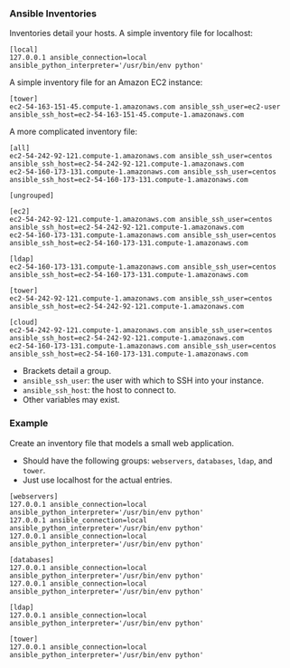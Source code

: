 ### Ansible Inventories
Inventories detail your hosts. A simple inventory file for localhost:
```
[local]
127.0.0.1 ansible_connection=local ansible_python_interpreter='/usr/bin/env python'
```

A simple inventory file for an Amazon EC2 instance:
```
[tower]
ec2-54-163-151-45.compute-1.amazonaws.com ansible_ssh_user=ec2-user ansible_ssh_host=ec2-54-163-151-45.compute-1.amazonaws.com
```

A more complicated inventory file:
```
[all]
ec2-54-242-92-121.compute-1.amazonaws.com ansible_ssh_user=centos ansible_ssh_host=ec2-54-242-92-121.compute-1.amazonaws.com
ec2-54-160-173-131.compute-1.amazonaws.com ansible_ssh_user=centos ansible_ssh_host=ec2-54-160-173-131.compute-1.amazonaws.com

[ungrouped]

[ec2]
ec2-54-242-92-121.compute-1.amazonaws.com ansible_ssh_user=centos ansible_ssh_host=ec2-54-242-92-121.compute-1.amazonaws.com
ec2-54-160-173-131.compute-1.amazonaws.com ansible_ssh_user=centos ansible_ssh_host=ec2-54-160-173-131.compute-1.amazonaws.com

[ldap]
ec2-54-160-173-131.compute-1.amazonaws.com ansible_ssh_user=centos ansible_ssh_host=ec2-54-160-173-131.compute-1.amazonaws.com

[tower]
ec2-54-242-92-121.compute-1.amazonaws.com ansible_ssh_user=centos ansible_ssh_host=ec2-54-242-92-121.compute-1.amazonaws.com

[cloud]
ec2-54-242-92-121.compute-1.amazonaws.com ansible_ssh_user=centos ansible_ssh_host=ec2-54-242-92-121.compute-1.amazonaws.com
ec2-54-160-173-131.compute-1.amazonaws.com ansible_ssh_user=centos ansible_ssh_host=ec2-54-160-173-131.compute-1.amazonaws.com
```
* Brackets detail a group.
* `ansible_ssh_user`: the user with which to SSH into your instance.
* `ansible_ssh_host`: the host to connect to.
* Other variables may exist.

### Example
Create an inventory file that models a small web application.
* Should have the following groups: `webservers`, `databases`, `ldap`, and `tower`.
* Just use localhost for the actual entries.

```
[webservers]
127.0.0.1 ansible_connection=local ansible_python_interpreter='/usr/bin/env python'
127.0.0.1 ansible_connection=local ansible_python_interpreter='/usr/bin/env python'
127.0.0.1 ansible_connection=local ansible_python_interpreter='/usr/bin/env python'

[databases]
127.0.0.1 ansible_connection=local ansible_python_interpreter='/usr/bin/env python'
127.0.0.1 ansible_connection=local ansible_python_interpreter='/usr/bin/env python'

[ldap]
127.0.0.1 ansible_connection=local ansible_python_interpreter='/usr/bin/env python'

[tower]
127.0.0.1 ansible_connection=local ansible_python_interpreter='/usr/bin/env python'
```

